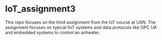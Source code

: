 # IoT_assignment3
This repo focuses on the third assignment from the IoT course at USN. The assignment focuses on typical IIoT systems and data protocols like OPC UA and embedded systems to control an airheater.
